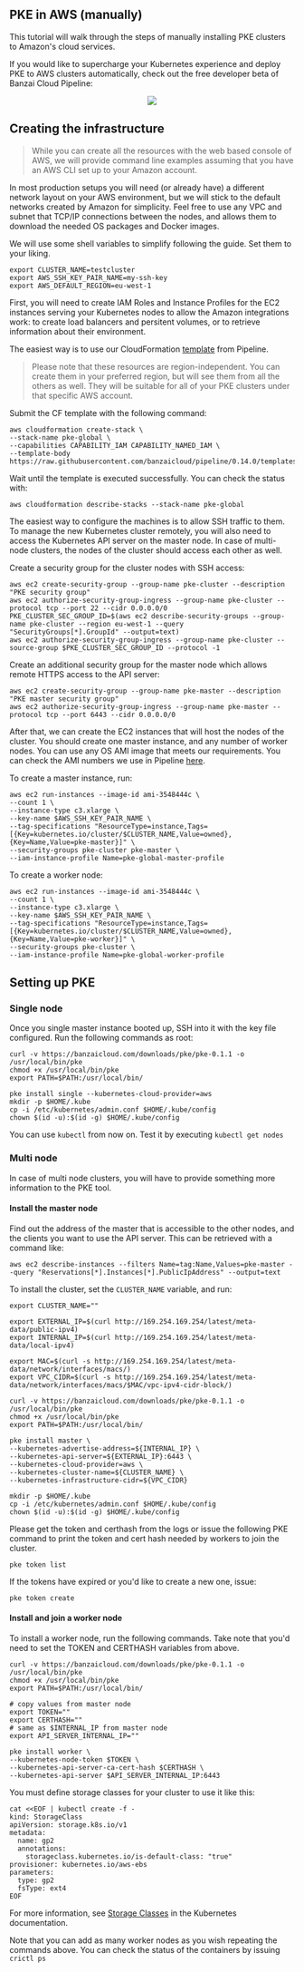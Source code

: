 ## PKE in AWS (manually)

This tutorial will walk through the steps of manually installing PKE clusters to Amazon's cloud services.

If you would like to supercharge your Kubernetes experience and deploy PKE to AWS clusters automatically, check out the free developer beta of Banzai Cloud Pipeline:
<p align="center">
  <a href="https://beta.banzaicloud.io">
  <img src="https://camo.githubusercontent.com/a487fb3128bcd1ef9fc1bf97ead8d6d6a442049a/68747470733a2f2f62616e7a6169636c6f75642e636f6d2f696d672f7472795f706970656c696e655f627574746f6e2e737667">
  </a>
</p>



## Creating the infrastructure

>While you can create all the resources with the web based console of AWS, we will provide command line examples assuming that you have an AWS CLI set up to your Amazon account.

In most production setups you will need (or already have) a different network layout on your AWS environment, but we will stick to the default networks created by Amazon for simplicity.
Feel free to use any VPC and subnet that TCP/IP connections between the nodes, and allows them to download the needed OS packages and Docker images.

We will use some shell variables to simplify following the guide. Set them to your liking.

```
export CLUSTER_NAME=testcluster
export AWS_SSH_KEY_PAIR_NAME=my-ssh-key
export AWS_DEFAULT_REGION=eu-west-1
```

First, you will need to create IAM Roles and Instance Profiles for the EC2 instances serving your Kubernetes nodes to allow the Amazon integrations work: to create load balancers and persitent volumes, or to retrieve information about their environment.

The easiest way is to use our CloudFormation [template](https://raw.githubusercontent.com/banzaicloud/pipeline/0.14.3/templates/pke/global.cf.yaml) from Pipeline.

>Please note that these resources are region-independent. You can create them in your preferred region, but will see them from all the others as well. They will be suitable for all of your PKE clusters under that specific AWS account.

Submit the CF template with the following command:

```
aws cloudformation create-stack \
--stack-name pke-global \
--capabilities CAPABILITY_IAM CAPABILITY_NAMED_IAM \
--template-body https://raw.githubusercontent.com/banzaicloud/pipeline/0.14.0/templates/pke/global.cf.yaml
```

Wait until the template is executed successfully. You can check the status with:

```
aws cloudformation describe-stacks --stack-name pke-global
```

The easiest way to configure the machines is to allow SSH traffic to them. To manage the new Kubernetes cluster remotely, you will also need to access the Kubernetes API server on the master node. In case of multi-node clusters, the nodes of the cluster should access each other as well.

Create a security group for the cluster nodes with SSH access:
```
aws ec2 create-security-group --group-name pke-cluster --description "PKE security group"
aws ec2 authorize-security-group-ingress --group-name pke-cluster --protocol tcp --port 22 --cidr 0.0.0.0/0
PKE_CLUSTER_SEC_GROUP_ID=$(aws ec2 describe-security-groups --group-name pke-cluster --region eu-west-1 --query "SecurityGroups[*].GroupId" --output=text)
aws ec2 authorize-security-group-ingress --group-name pke-cluster --source-group $PKE_CLUSTER_SEC_GROUP_ID --protocol -1
```

Create an additional security group for the master node which allows remote HTTPS access to the API server:
```
aws ec2 create-security-group --group-name pke-master --description "PKE master security group"
aws ec2 authorize-security-group-ingress --group-name pke-master --protocol tcp --port 6443 --cidr 0.0.0.0/0
```

After that, we can create the EC2 instances that will host the nodes of the cluster. You should create one master instance, and any number of worker nodes.
You can use any OS AMI image that meets our requirements. You can check the AMI numbers we use in Pipeline [here](https://github.com/banzaicloud/pipeline/blob/0.14.3/internal/providers/pke/pkeworkflow/create_cluster.go#L29).

To create a master instance, run:
```
aws ec2 run-instances --image-id ami-3548444c \
--count 1 \
--instance-type c3.xlarge \
--key-name $AWS_SSH_KEY_PAIR_NAME \
--tag-specifications "ResourceType=instance,Tags=[{Key=kubernetes.io/cluster/$CLUSTER_NAME,Value=owned},{Key=Name,Value=pke-master}]" \
--security-groups pke-cluster pke-master \
--iam-instance-profile Name=pke-global-master-profile
```

To create a worker node:
```
aws ec2 run-instances --image-id ami-3548444c \
--count 1 \
--instance-type c3.xlarge \
--key-name $AWS_SSH_KEY_PAIR_NAME \
--tag-specifications "ResourceType=instance,Tags=[{Key=kubernetes.io/cluster/$CLUSTER_NAME,Value=owned},{Key=Name,Value=pke-worker}]" \
--security-groups pke-cluster \
--iam-instance-profile Name=pke-global-worker-profile
```

## Setting up PKE
### Single node

Once you single master instance booted up, SSH into it with the key file configured. Run the following commands as root:

```
curl -v https://banzaicloud.com/downloads/pke/pke-0.1.1 -o /usr/local/bin/pke
chmod +x /usr/local/bin/pke
export PATH=$PATH:/usr/local/bin/

pke install single --kubernetes-cloud-provider=aws
mkdir -p $HOME/.kube
cp -i /etc/kubernetes/admin.conf $HOME/.kube/config
chown $(id -u):$(id -g) $HOME/.kube/config
```

You can use `kubectl` from now on. Test it by executing `kubectl get nodes`

### Multi node

In case of multi node clusters, you will have to provide something more information to the PKE tool.

#### Install the master node

Find out the address of the master that is accessible to the other nodes, and the clients you want to use the API server. This can be retrieved with a command like:

```
aws ec2 describe-instances --filters Name=tag:Name,Values=pke-master --query "Reservations[*].Instances[*].PublicIpAddress" --output=text
```

To install the cluster, set the `CLUSTER_NAME` variable, and run:

```
export CLUSTER_NAME=""

export EXTERNAL_IP=$(curl http://169.254.169.254/latest/meta-data/public-ipv4)
export INTERNAL_IP=$(curl http://169.254.169.254/latest/meta-data/local-ipv4)

export MAC=$(curl -s http://169.254.169.254/latest/meta-data/network/interfaces/macs/)
export VPC_CIDR=$(curl -s http://169.254.169.254/latest/meta-data/network/interfaces/macs/$MAC/vpc-ipv4-cidr-block/)

curl -v https://banzaicloud.com/downloads/pke/pke-0.1.1 -o /usr/local/bin/pke
chmod +x /usr/local/bin/pke
export PATH=$PATH:/usr/local/bin/

pke install master \
--kubernetes-advertise-address=${INTERNAL_IP} \
--kubernetes-api-server=${EXTERNAL_IP}:6443 \
--kubernetes-cloud-provider=aws \
--kubernetes-cluster-name=${CLUSTER_NAME} \
--kubernetes-infrastructure-cidr=${VPC_CIDR}

mkdir -p $HOME/.kube
cp -i /etc/kubernetes/admin.conf $HOME/.kube/config
chown $(id -u):$(id -g) $HOME/.kube/config
```

Please get the token and certhash from the logs or issue the following PKE command to print the token and cert hash needed by workers to join the cluster.

```
pke token list
```

If the tokens have expired or you'd like to create a new one, issue:

```
pke token create
```

#### Install and join a worker node

To install a worker node, run the following commands. Take note that you'd need to set the TOKEN and CERTHASH variables from above.

```
curl -v https://banzaicloud.com/downloads/pke/pke-0.1.1 -o /usr/local/bin/pke
chmod +x /usr/local/bin/pke
export PATH=$PATH:/usr/local/bin/

# copy values from master node
export TOKEN=""
export CERTHASH=""
# same as $INTERNAL_IP from master node
export API_SERVER_INTERNAL_IP=""

pke install worker \
--kubernetes-node-token $TOKEN \
--kubernetes-api-server-ca-cert-hash $CERTHASH \
--kubernetes-api-server $API_SERVER_INTERNAL_IP:6443
```

You must define storage classes for your cluster to use it like this:
```
cat <<EOF | kubectl create -f -
kind: StorageClass
apiVersion: storage.k8s.io/v1
metadata:
  name: gp2
  annotations:
    storageclass.kubernetes.io/is-default-class: "true"
provisioner: kubernetes.io/aws-ebs
parameters:
  type: gp2
  fsType: ext4
EOF
```

For more information, see [Storage Classes](https://kubernetes.io/docs/concepts/storage/storage-classes/) in the Kubernetes documentation.

Note that you can add as many worker nodes as you wish repeating the commands above. You can check the status of the containers by issuing `crictl ps`
